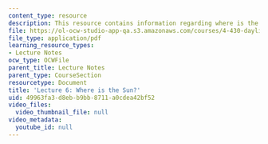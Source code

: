 ```yaml
---
content_type: resource
description: This resource contains information regarding where is the Sun?
file: https://ol-ocw-studio-app-qa.s3.amazonaws.com/courses/4-430-daylighting-spring-2012/49963fa3d8ebb9bb8711a0cdea42bf52_MIT4_430S12_lec06.pdf
file_type: application/pdf
learning_resource_types:
- Lecture Notes
ocw_type: OCWFile
parent_title: Lecture Notes
parent_type: CourseSection
resourcetype: Document
title: 'Lecture 6: Where is the Sun?'
uid: 49963fa3-d8eb-b9bb-8711-a0cdea42bf52
video_files:
  video_thumbnail_file: null
video_metadata:
  youtube_id: null
---
```

